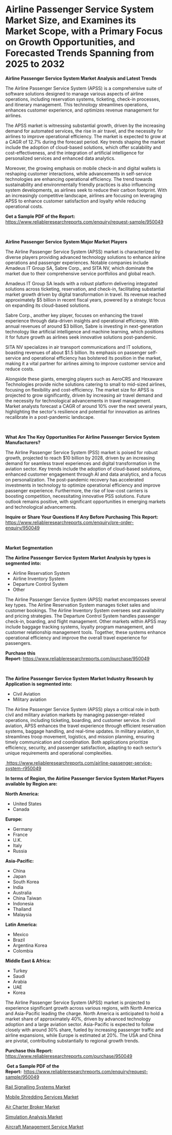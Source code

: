<p><h1>Airline Passenger Service System Market Size, and Examines its Market Scope, with a Primary Focus on Growth Opportunities, and Forecasted Trends Spanning from 2025 to 2032</h1></p><p><strong>Airline Passenger Service System Market Analysis and Latest Trends</strong></p>
<p><p>The Airline Passenger Service System (APSS) is a comprehensive suite of software solutions designed to manage various aspects of airline operations, including reservation systems, ticketing, check-in processes, and itinerary management. This technology streamlines operations, enhances customer experience, and optimizes revenue management for airlines.</p><p>The APSS market is witnessing substantial growth, driven by the increasing demand for automated services, the rise in air travel, and the necessity for airlines to improve operational efficiency. The market is expected to grow at a CAGR of 12.7% during the forecast period. Key trends shaping the market include the adoption of cloud-based solutions, which offer scalability and cost-effectiveness, and the integration of artificial intelligence for personalized services and enhanced data analytics.</p><p>Moreover, the growing emphasis on mobile check-in and digital wallets is reshaping customer interactions, while advancements in self-service technologies are enhancing operational efficiency. The trend towards sustainability and environmentally friendly practices is also influencing system developments, as airlines seek to reduce their carbon footprint. With an increasingly competitive landscape, airlines are focusing on leveraging APSS to enhance customer satisfaction and loyalty while reducing operational costs.</p></p>
<p><strong>Get a Sample PDF of the Report:&nbsp;</strong> <a href="https://www.reliableresearchreports.com/enquiry/request-sample/950049?utm_campaign=7&utm_medium=2&utm_source=Github&utm_content=ia&utm_term=07032025&utm_id=airline-passenger-service-system">https://www.reliableresearchreports.com/enquiry/request-sample/950049</a></p>
<p>&nbsp;</p>
<p><strong>Airline Passenger Service System Major Market Players</strong></p>
<p><p>The Airline Passenger Service System (APSS) market is characterized by diverse players providing advanced technology solutions to enhance airline operations and passenger experiences. Notable companies include Amadeus IT Group SA, Sabre Corp., and SITA NV, which dominate the market due to their comprehensive service portfolios and global reach.</p><p>Amadeus IT Group SA leads with a robust platform delivering integrated solutions across ticketing, reservation, and check-in, facilitating substantial market growth driven by digital transformation in travel. Its revenue reached approximately $5 billion in recent fiscal years, powered by a strategic focus on expanding its cloud-based solutions.</p><p>Sabre Corp., another key player, focuses on enhancing the travel experience through data-driven insights and operational efficiency. With annual revenues of around $3 billion, Sabre is investing in next-generation technology like artificial intelligence and machine learning, which positions it for future growth as airlines seek innovative solutions post-pandemic.</p><p>SITA NV specializes in air transport communications and IT solutions, boasting revenues of about $1.5 billion. Its emphasis on passenger self-service and operational efficiency has bolstered its position in the market, making it a vital partner for airlines aiming to improve customer service and reduce costs.</p><p>Alongside these giants, emerging players such as AeroCRS and Hexaware Technologies provide niche solutions catering to small to mid-sized airlines, focusing on flexibility and cost-efficiency. The market size for APSS is projected to grow significantly, driven by increasing air travel demand and the necessity for technological advancements in travel management. Market analysts forecast a CAGR of around 10% over the next several years, highlighting the sector's resilience and potential for innovation as airlines recalibrate in a post-pandemic landscape.</p></p>
<p>&nbsp;</p>
<p><strong>What Are The Key Opportunities For Airline Passenger Service System Manufacturers?</strong></p>
<p><p>The Airline Passenger Service System (PSS) market is poised for robust growth, projected to reach $10 billion by 2028, driven by an increasing demand for seamless travel experiences and digital transformation in the aviation sector. Key trends include the adoption of cloud-based solutions, enhanced customer engagement through AI and data analytics, and a focus on personalization. The post-pandemic recovery has accelerated investments in technology to optimize operational efficiency and improve passenger experience. Furthermore, the rise of low-cost carriers is boosting competition, necessitating innovative PSS solutions. Future outlook remains positive, with significant opportunities in emerging markets and technological advancements.</p></p>
<p><strong>Inquire or Share Your Questions If Any Before Purchasing This Report:</strong> <a href="https://www.reliableresearchreports.com/enquiry/pre-order-enquiry/950049?utm_campaign=7&utm_medium=2&utm_source=Github&utm_content=ia&utm_term=07032025&utm_id=airline-passenger-service-system">https://www.reliableresearchreports.com/enquiry/pre-order-enquiry/950049</a></p>
<p>&nbsp;</p>
<p><strong>Market Segmentation</strong></p>
<p><strong>The Airline Passenger Service System Market Analysis by types is segmented into:</strong></p>
<p><ul><li>Airline Reservation System</li><li>Airline Inventory System</li><li>Departure Control System</li><li>Other</li></ul></p>
<p><p>The Airline Passenger Service System (APSS) market encompasses several key types. The Airline Reservation System manages ticket sales and customer bookings. The Airline Inventory System oversees seat availability and pricing strategies. The Departure Control System handles passenger check-in, boarding, and flight management. Other markets within APSS may include baggage tracking systems, loyalty program management, and customer relationship management tools. Together, these systems enhance operational efficiency and improve the overall travel experience for passengers.</p></p>
<p><strong>Purchase this Report:&nbsp;</strong><a href="https://www.reliableresearchreports.com/purchase/950049?utm_campaign=7&utm_medium=2&utm_source=Github&utm_content=ia&utm_term=07032025&utm_id=airline-passenger-service-system">https://www.reliableresearchreports.com/purchase/950049</a></p>
<p>&nbsp;</p>
<p><strong>The Airline Passenger Service System Market Industry Research by Application is segmented into:</strong></p>
<p><ul><li>Civil Aviation</li><li>Military aviation</li></ul></p>
<p><p>The Airline Passenger Service System (APSS) plays a critical role in both civil and military aviation markets by managing passenger-related operations, including ticketing, boarding, and customer service. In civil aviation, APSS enhances the travel experience through efficient reservation systems, baggage handling, and real-time updates. In military aviation, it streamlines troop movement, logistics, and mission planning, ensuring timely communication and coordination. Both applications prioritize efficiency, security, and passenger satisfaction, adapting to each sector’s unique requirements and operational complexities.</p></p>
<p><a href="https://www.reliableresearchreports.com/airline-passenger-service-system-r950049?utm_campaign=7&utm_medium=2&utm_source=Github&utm_content=ia&utm_term=07032025&utm_id=airline-passenger-service-system">&nbsp;https://www.reliableresearchreports.com/airline-passenger-service-system-r950049</a></p>
<p><strong>In terms of Region, the Airline Passenger Service System Market Players available by Region are:</strong></p>
<p>
    <p> <strong> North America: </strong>
        <ul>
            <li>United States</li>
            <li>Canada</li>
        </ul>
        </p> 
    <p> <strong> Europe: </strong>
        <ul>
            <li>Germany</li>
            <li>France</li>
            <li>U.K.</li>
            <li>Italy</li>
            <li>Russia</li>
        </ul>
        </p> 
    <p> <strong> Asia-Pacific: </strong>
        <ul>
            <li>China</li>
            <li>Japan</li>
            <li>South Korea</li>
            <li>India</li>
            <li>Australia</li>
            <li>China Taiwan</li>
            <li>Indonesia</li>
            <li>Thailand</li>
            <li>Malaysia</li>
        </ul>
        </p> 
    <p> <strong> Latin America: </strong>
        <ul>
            <li>Mexico</li>
            <li>Brazil</li>
            <li>Argentina Korea</li>
            <li>Colombia</li>
        </ul>
        </p> 
    <p> <strong> Middle East & Africa: </strong>
        <ul>
            <li>Turkey</li>
            <li>Saudi</li>
            <li>Arabia</li>
            <li>UAE</li>
            <li>Korea</li>
        </ul>
    </p>
    </p>
<p><p>The Airline Passenger Service System (APSS) market is projected to experience significant growth across various regions, with North America and Asia-Pacific leading the charge. North America is anticipated to hold a market share of approximately 40%, driven by advanced technology adoption and a large aviation sector. Asia-Pacific is expected to follow closely with around 30% share, fueled by increasing passenger traffic and airline expansions, while Europe is estimated at 20%. The USA and China are pivotal, contributing substantially to regional growth trends.</p></p>
<p><strong>Purchase this Report: </strong><a href="https://www.reliableresearchreports.com/purchase/950049?utm_campaign=7&utm_medium=2&utm_source=Github&utm_content=ia&utm_term=07032025&utm_id=airline-passenger-service-system">https://www.reliableresearchreports.com/purchase/950049</a></p>
<p>&nbsp;<strong>Get a Sample PDF of the Report:&nbsp;&nbsp;</strong><a href="https://www.reliableresearchreports.com/enquiry/request-sample/950049?utm_campaign=7&utm_medium=2&utm_source=Github&utm_content=ia&utm_term=07032025&utm_id=airline-passenger-service-system">https://www.reliableresearchreports.com/enquiry/request-sample/950049</a></p>
<p><strong></strong></p>
<p><p><a href="https://github.com/cachuhashieb/Market-Research-Report-List-1/blob/main/rail-signalling-systems-market.md?utm_campaign=7&utm_medium=2&utm_source=Github&utm_content=ia&utm_term=07032025&utm_id=airline-passenger-service-system">Rail Signalling Systems Market</a></p><p><a href="https://github.com/denuetkachci/Market-Research-Report-List-1/blob/main/mobile-shredding-services-market.md?utm_campaign=7&utm_medium=2&utm_source=Github&utm_content=ia&utm_term=07032025&utm_id=airline-passenger-service-system">Mobile Shredding Services Market</a></p><p><a href="https://github.com/kmettjanksj7/Market-Research-Report-List-1/blob/main/air-charter-broker-market.md?utm_campaign=7&utm_medium=2&utm_source=Github&utm_content=ia&utm_term=07032025&utm_id=airline-passenger-service-system">Air Charter Broker Market</a></p><p><a href="https://github.com/groszsaoudrd/Market-Research-Report-List-1/blob/main/simulation-analysis-market.md?utm_campaign=7&utm_medium=2&utm_source=Github&utm_content=ia&utm_term=07032025&utm_id=airline-passenger-service-system">Simulation Analysis Market</a></p><p><a href="https://github.com/bedelibekwe58/Market-Research-Report-List-1/blob/main/aircraft-management-service-market.md?utm_campaign=7&utm_medium=2&utm_source=Github&utm_content=ia&utm_term=07032025&utm_id=airline-passenger-service-system">Aircraft Management Service Market</a></p></p>